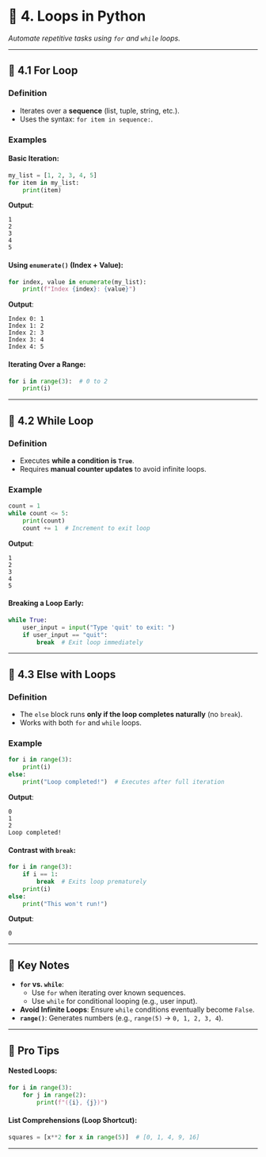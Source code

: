 # 🔄 **4. Loops in Python**  
*Automate repetitive tasks using `for` and `while` loops.*  

---

## 🔹 **4.1 For Loop**  
### **Definition**  
- Iterates over a **sequence** (list, tuple, string, etc.).  
- Uses the syntax: `for item in sequence:`.  

### **Examples**  
#### Basic Iteration:  
```python
my_list = [1, 2, 3, 4, 5]  
for item in my_list:  
    print(item)  
```  
**Output**:  
```
1  
2  
3  
4  
5  
```  

#### Using `enumerate()` (Index + Value):  
```python
for index, value in enumerate(my_list):  
    print(f"Index {index}: {value}")  
```  
**Output**:  
```
Index 0: 1  
Index 1: 2  
Index 2: 3  
Index 3: 4  
Index 4: 5  
```  

#### Iterating Over a Range:  
```python
for i in range(3):  # 0 to 2  
    print(i)  
```  

---

## 🔹 **4.2 While Loop**  
### **Definition**  
- Executes **while a condition is `True`**.  
- Requires **manual counter updates** to avoid infinite loops.  

### **Example**  
```python
count = 1  
while count <= 5:  
    print(count)  
    count += 1  # Increment to exit loop  
```  
**Output**:  
```
1  
2  
3  
4  
5  
```  

#### Breaking a Loop Early:  
```python
while True:  
    user_input = input("Type 'quit' to exit: ")  
    if user_input == "quit":  
        break  # Exit loop immediately  
```  

---

## 🔹 **4.3 Else with Loops**  
### **Definition**  
- The `else` block runs **only if the loop completes naturally** (no `break`).  
- Works with both `for` and `while` loops.  

### **Example**  
```python
for i in range(3):  
    print(i)  
else:  
    print("Loop completed!")  # Executes after full iteration  
```  
**Output**:  
```
0  
1  
2  
Loop completed!  
```  

#### Contrast with `break`:  
```python
for i in range(3):  
    if i == 1:  
        break  # Exits loop prematurely  
    print(i)  
else:  
    print("This won't run!")  
```  
**Output**:  
```
0  
```  

---

## 📝 **Key Notes**  
- **`for` vs. `while`**:  
  - Use `for` when iterating over known sequences.  
  - Use `while` for conditional looping (e.g., user input).  
- **Avoid Infinite Loops**: Ensure `while` conditions eventually become `False`.  
- **`range()`**: Generates numbers (e.g., `range(5)` → `0, 1, 2, 3, 4`).  

---

## 🚀 **Pro Tips**  
#### Nested Loops:  
```python
for i in range(3):  
    for j in range(2):  
        print(f"({i}, {j})")  
```  

#### List Comprehensions (Loop Shortcut):  
```python
squares = [x**2 for x in range(5)]  # [0, 1, 4, 9, 16]  
```  

--- 